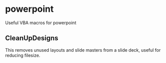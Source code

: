 # powerpoint
Useful VBA macros for powerpoint


## CleanUpDesigns
This removes unused layouts and slide masters from a slide deck, useful for reducing filesize.

